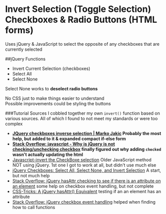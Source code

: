 # Invert Selection (Toggle Selection) Checkboxes & Radio Buttons (HTML forms)

Uses jQuery & JavaScript to select the opposite of any checkboxes that are currently selected

##jQuery Functions
- Invert Current Selection (checkboxes)
- Select All
- Select None

Select None works to **deselect radio buttons**

No CSS just to make things easier to understand  
Possible improvements could be styling the buttons

###Tutorial Sources
I cobbled together my own `invert()` function based on various sources. All of which I found to not meet my standards or were too complex

- **[JQuery checkboxes inverse selection | Marko Jakic](http://markojakic.net/jquery-checkboxes-inverse-selection) Probably the most help, but added to it & expanded compact if-else form**
- **[Stack Overflow: javascript - Why is jQuery is not checking/unchecking checkbox](http://stackoverflow.com/a/18439482) finally figured out why adding `checked` wasn't actually updating the html**
- [Javascript-invert the CheckBoxe selection](http://www.itechies.net/tutorials/jscript/jsexample.php-pid-check-invert.htm) Older JavaScript method NOT using jQuery. 1st one I got to work at all, but didn't use much else
- [jQuery Checkboxes: Select All, Select None, and Invert Selection](https://www.abeautifulsite.net/jquery-checkboxes-select-all-select-none-and-invert-selection) A start, but not much help
- [Stack Overflow: jQuery hasAttr checking to see if there is an attribute on an element](http://stackoverflow.com/a/1318088) some help on checkbox event handling, but not complete
- [CSS-Tricks: A jQuery hasAttr() Equivalent](https://css-tricks.com/snippets/jquery/make-an-jquery-hasattr/) testing if an an element has an attribute
- [Stack Overflow: jQuery checkbox event handling](http://stackoverflow.com/a/29367737) helped when finding how to call functions
